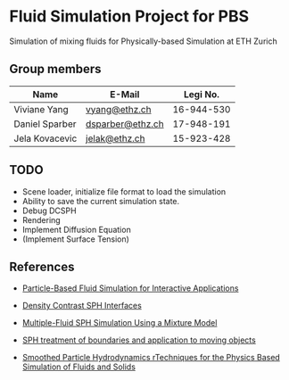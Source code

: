 # Fluid Simulation Project for PBS

Simulation of mixing fluids for Physically-based Simulation at ETH Zurich

## Group members

|Name | E-Mail | Legi No.  |
|----------------|------------------|------------|
| Viviane Yang   | vyang@ethz.ch    | 16-944-530 |
| Daniel Sparber | dsparber@ethz.ch | 17-948-191 |
| Jela Kovacevic | jelak@ethz.ch    | 15-923-428 |

## TODO
- Scene loader, initialize file format to load the simulation
- Ability to save the current simulation state.
- Debug DCSPH
- Rendering
- Implement Diffusion Equation
- (Implement Surface Tension)


## References

- [Particle-Based Fluid Simulation for Interactive Applications](https://matthias-research.github.io/pages/publications/sca03.pdf)

- [Density Contrast SPH Interfaces](https://www.zora.uzh.ch/id/eprint/9734/2/Solenthaler_sca08.pdf)

- [Multiple-Fluid SPH Simulation Using a Mixture Model](https://dl.acm.org/doi/pdf/10.1145/2645703)
  
- [SPH treatment of boundaries and application to moving objects](http://www.unige.ch/math/folks/sutti/SPH_2019.pdf)

- [Smoothed Particle Hydrodynamics rTechniques for the Physics Based Simulation of Fluids and Solids](https://interactivecomputergraphics.github.io/SPH-Tutorial/pdf/SPH_Tutorial.pdf)


